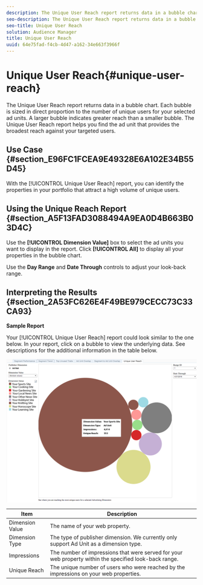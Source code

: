 ```yaml
---
description: The Unique User Reach report returns data in a bubble chart. Each bubble is sized in direct proportion to the number of unique users for your selected ad units. A larger bubble indicates greater reach than a smaller bubble. The Unique User Reach report helps you find the ad unit that provides the broadest reach against your targeted users.
seo-description: The Unique User Reach report returns data in a bubble chart. Each bubble is sized in direct proportion to the number of unique users for your selected ad units. A larger bubble indicates greater reach than a smaller bubble. The Unique User Reach report helps you find the ad unit that provides the broadest reach against your targeted users.
seo-title: Unique User Reach
solution: Audience Manager
title: Unique User Reach
uuid: 64e75fad-f4cb-4d47-a162-34e663f3966f
---
```


# Unique User Reach{#unique-user-reach}

The Unique User Reach report returns data in a bubble chart. Each bubble is sized in direct proportion to the number of unique users for your selected ad units. A larger bubble indicates greater reach than a smaller bubble. The Unique User Reach report helps you find the ad unit that provides the broadest reach against your targeted users.

## Use Case {#section_E96FC1FCEA9E49328E6A102E34B55D45}

With the [!UICONTROL Unique User Reach] report, you can identify the properties in your portfolio that attract a high volume of unique users.

## Using the Unique Reach Report {#section_A5F13FAD3088494A9EA0D4B663B03D4C}

Use the **[!UICONTROL Dimension Value]** box to select the ad units you want to display in the report. Click **[!UICONTROL All]** to display all your properties in the bubble chart.

Use the **Day Range** and **Date Through** controls to adjust your look-back range.

## Interpreting the Results {#section_2A53FC626E4F49BE979CECC73C33CA93}

**Sample Report**

Your [!UICONTROL Unique User Reach] report could look similar to the one below. In your report, click on a bubble to view the underlying data. See descriptions for the additional information in the table below.

![](assets/publisher_unique_user_reach.png)

|Item|Description|
|--- |--- |
|Dimension Value|The name of your web property.|
|Dimension Type|The type of publisher dimension. We currently only support Ad Unit as a dimension type.|
|Impressions|The number of impressions that were served for your web property within the specified look-back range.|
|Unique Reach|The unique number of users who were reached by the impressions on your web properties.|